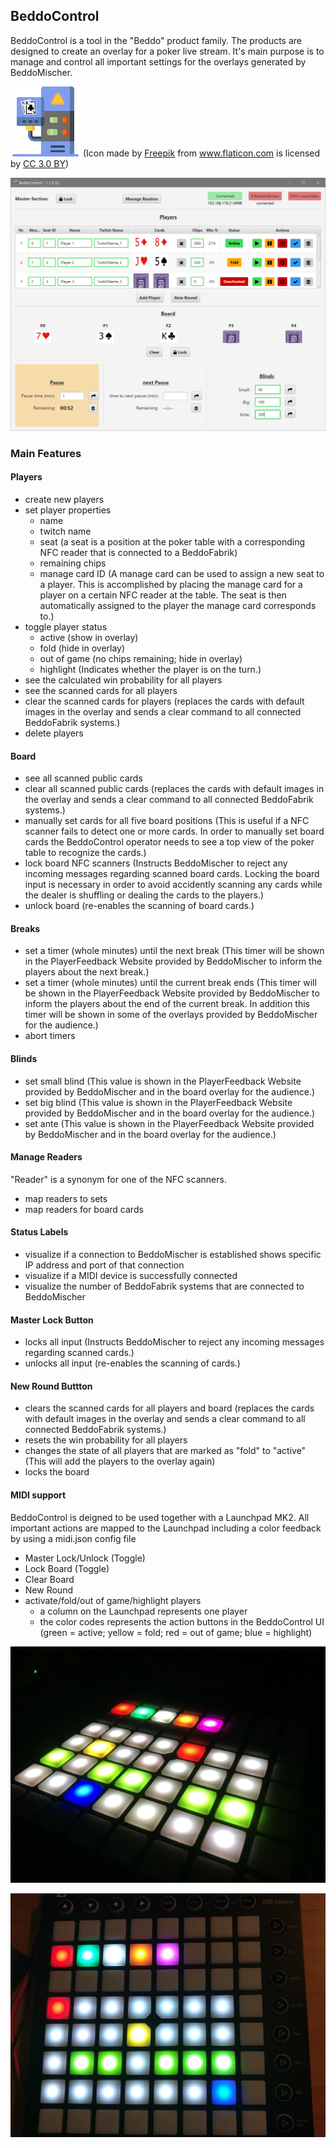 ## BeddoControl
BeddoControl is a tool in the "Beddo" product family. The products are designed to create an overlay for a poker live stream.
It's main purpose is to manage and control all important settings for the overlays generated by BeddoMischer.

![](/build/resources/icon_112x112.png) 
(Icon made by <a href="http://www.freepik.com" title="Freepik">Freepik</a> from <a href="https://www.flaticon.com/" title="Flaticon">www.flaticon.com</a> is licensed by <a href="http://creativecommons.org/licenses/by/3.0/" title="Creative Commons BY 3.0" target="_blank">CC 3.0 BY</a>)

![](/build/resources/BeddoControl.png) 

### Main Features

#### Players
- create new players
- set player properties
  - name
  - twitch name
  - seat (a seat is a position at the poker table with a corresponding NFC reader that is connected to a BeddoFabrik)
  - remaining chips
  - manage card ID (A manage card can be used to assign a new seat to a player. This is accomplished by placing the manage card for a player on a certain NFC reader at the table. The seat is then automatically assigned to the player the manage card corresponds to.)
- toggle player status
  - active (show in overlay)
  - fold (hide in overlay)
  - out of game (no chips remaining; hide in overlay)
  - highlight (Indicates whether the player is on the turn.)
- see the calculated win probability for all players
- see the scanned cards for all players
- clear the scanned cards for players (replaces the cards with default images in the overlay and sends a clear command to all connected BeddoFabrik systems.)
- delete players

#### Board
- see all scanned public cards
- clear all scanned public cards (replaces the cards with default images in the overlay and sends a clear command to all connected BeddoFabrik systems.)
- manually set cards for all five board positions (This is useful if a NFC scanner fails to detect one or more cards. In order to manually set board cards the BeddoControl operator needs to see a top view of the poker table to recognize the cards.)
- lock board NFC scanners (Instructs BeddoMischer to reject any incoming messages regarding scanned board cards. Locking the board input is necessary in order to avoid accidently scanning any cards while the dealer is shuffling or dealing the cards to the players.)
- unlock board (re-enables the scanning of board cards.)

#### Breaks
- set a timer (whole minutes) until the next break (This timer will be shown in the PlayerFeedback Website provided by BeddoMischer to inform the players about the next break.)
- set a timer (whole minutes) until the current break ends (This timer will be shown in the PlayerFeedback Website provided by BeddoMischer to inform the players about the end of the current break. In addition this timer will be shown in some of the overlays provided by BeddoMischer for the audience.)
- abort timers

#### Blinds
- set small blind (This value is shown in the PlayerFeedback Website provided by BeddoMischer and in the board overlay for the audience.)
- set big blind (This value is shown in the PlayerFeedback Website provided by BeddoMischer and in the board overlay for the audience.)
- set ante (This value is shown in the PlayerFeedback Website provided by BeddoMischer and in the board overlay for the audience.)

#### Manage Readers
"Reader" is a synonym for one of the NFC scanners.
- map readers to sets
- map readers for board cards

#### Status Labels
- visualize if a connection to BeddoMischer is established shows specific IP address and port of that connection
- visualize if a MIDI device is successfully connected
- visualize the number of BeddoFabrik systems that are connected to BeddoMischer

#### Master Lock Button
- locks all input (Instructs BeddoMischer to reject any incoming messages regarding scanned cards.)
- unlocks all input (re-enables the scanning of cards.)

#### New Round Buttton
- clears the scanned cards for all players and board (replaces the cards with default images in the overlay and sends a clear command to all connected BeddoFabrik systems.)
- resets the win probability for all players
- changes the state of all players that are marked as "fold" to "active" (This will add the players to the overlay again)
- locks the board

#### MIDI support
BeddoControl is deigned to be used together with a Launchpad MK2. 
All important actions are mapped to the Launchpad including a color feedback by using a midi.json config file
- Master Lock/Unlock (Toggle)
- Lock Board (Toggle)
- Clear Board
- New Round
- activate/fold/out of game/highlight players 
  - a column on the Launchpad represents one player
  - the color codes represents the action buttons in the BeddoControl UI (green = active; yellow = fold; red = out of game; blue = highlight)

![](/build/resources/Launchpad.JPG) 

![](/build/resources/Launchpad_2.jpg) 